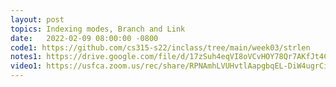 ```yaml
---
layout: post
topics: Indexing modes, Branch and Link
date:   2022-02-09 08:00:00 -0800
code1: https://github.com/cs315-s22/inclass/tree/main/week03/strlen
notes1: https://drive.google.com/file/d/17zSuh4eqVI8oVCvHOY78Qr7AKfJt4CNP/view?usp=sharing
video1: https://usfca.zoom.us/rec/share/RPNAmhLVUHvtlAapgbqEL-DiW4ugrCigeebHl1_Co44_t1CcyB04VCK3dU8yWQLN.XyTLtc1yL8pkpZ_c?startTime=1644508859000
---
```

